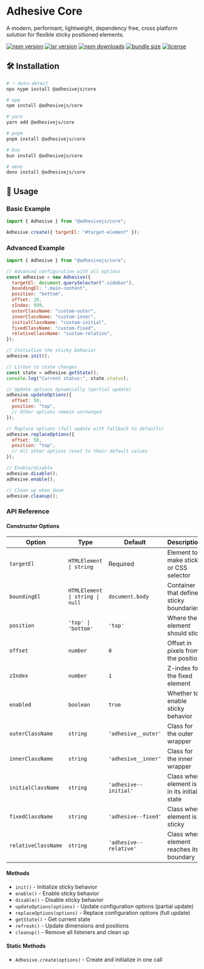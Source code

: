 # Adhesive Core

A modern, performant, lightweight, dependency free, cross platform solution for flexible sticky positioned elements.

[![npm version](https://img.shields.io/npm/v/@adhesivejs/core?color=4c207d)](https://npmjs.com/package/@adhesivejs/core)
[![jsr version](https://img.shields.io/jsr/v/@adhesivejs/core?color=4c207d)](https://jsr.io/@adhesivejs/core)
[![npm downloads](https://img.shields.io/npm/dm/@adhesivejs/core?color=4c207d)](https://npm.chart.dev/@adhesivejs/core)
[![bundle size](https://img.shields.io/bundlephobia/minzip/@adhesivejs/core?color=4c207d)](https://bundlephobia.com/package/@adhesivejs/core)
[![license](https://img.shields.io/github/license/adhesivejs/adhesive?color=4c207d)](https://github.com/adhesivejs/adhesive/blob/main/LICENSE)

## 🛠️ Installation

```sh
# ✨ Auto-detect
npx nypm install @adhesivejs/core

# npm
npm install @adhesivejs/core

# yarn
yarn add @adhesivejs/core

# pnpm
pnpm install @adhesivejs/core

# bun
bun install @adhesivejs/core

# deno
deno install @adhesivejs/core
```

## 🎨 Usage

### Basic Example

```js
import { Adhesive } from "@adhesivejs/core";

Adhesive.create({ targetEl: "#target-element" });
```

### Advanced Example

```js
import { Adhesive } from "@adhesivejs/core";

// Advanced configuration with all options
const adhesive = new Adhesive({
  targetEl: document.querySelector(".sidebar"),
  boundingEl: ".main-content",
  position: "bottom",
  offset: 20,
  zIndex: 999,
  outerClassName: "custom-outer",
  innerClassName: "custom-inner",
  initialClassName: "custom-initial",
  fixedClassName: "custom-fixed",
  relativeClassName: "custom-relative",
});

// Initialize the sticky behavior
adhesive.init();

// Listen to state changes
const state = adhesive.getState();
console.log("Current status:", state.status);

// Update options dynamically (partial update)
adhesive.updateOptions({
  offset: 50,
  position: "top",
  // Other options remain unchanged
});

// Replace options (full update with fallback to defaults)
adhesive.replaceOptions({
  offset: 50,
  position: "top",
  // All other options reset to their default values
});

// Enable/disable
adhesive.disable();
adhesive.enable();

// Clean up when done
adhesive.cleanup();
```

### API Reference

#### Constructor Options

| Option              | Type                            | Default                | Description                                |
| ------------------- | ------------------------------- | ---------------------- | ------------------------------------------ |
| `targetEl`          | `HTMLElement \| string`         | Required               | Element to make sticky or CSS selector     |
| `boundingEl`        | `HTMLElement \| string \| null` | `document.body`        | Container that defines sticky boundaries   |
| `position`          | `'top' \| 'bottom'`             | `'top'`                | Where the element should stick             |
| `offset`            | `number`                        | `0`                    | Offset in pixels from the position         |
| `zIndex`            | `number`                        | `1`                    | Z-index for the fixed element              |
| `enabled`           | `boolean`                       | `true`                 | Whether to enable sticky behavior          |
| `outerClassName`    | `string`                        | `'adhesive__outer'`    | Class for the outer wrapper                |
| `innerClassName`    | `string`                        | `'adhesive__inner'`    | Class for the inner wrapper                |
| `initialClassName`  | `string`                        | `'adhesive--initial'`  | Class when element is in its initial state |
| `fixedClassName`    | `string`                        | `'adhesive--fixed'`    | Class when element is sticky               |
| `relativeClassName` | `string`                        | `'adhesive--relative'` | Class when element reaches its boundary    |

#### Methods

- `init()` - Initialize sticky behavior
- `enable()` - Enable sticky behavior
- `disable()` - Disable sticky behavior
- `updateOptions(options)` - Update configuration options (partial update)
- `replaceOptions(options)` - Replace configuration options (full update)
- `getState()` - Get current state
- `refresh()` - Update dimensions and positions
- `cleanup()` - Remove all listeners and clean up

#### Static Methods

- `Adhesive.create(options)` - Create and initialize in one call
